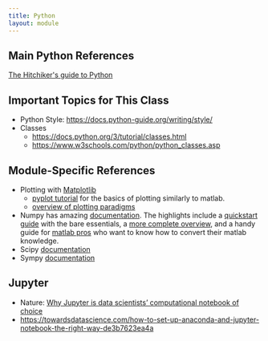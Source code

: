 ```yaml
---
title: Python
layout: module
---
```


## Main Python References

[The Hitchiker's guide to Python](https://docs.python-guide.org/#)


## Important Topics for This Class

* Python Style: <https://docs.python-guide.org/writing/style/>
* Classes
    * <https://docs.python.org/3/tutorial/classes.html>
    * <https://www.w3schools.com/python/python_classes.asp>

## Module-Specific References

* Plotting with [Matplotlib](https://matplotlib.org)
    * [pyplot tutorial](https://matplotlib.org/tutorials/introductory/pyplot.html#sphx-glr-tutorials-introductory-pyplot-py) for the basics of plotting similarly to matlab.
    * [overview of plotting paradigms](https://matplotlib.org/tutorials/introductory/usage.html#sphx-glr-tutorials-introductory-usage-py)
* Numpy has amazing [documentation](https://numpy.org/devdocs/user/index.html).  The highlights include a [quickstart guide](https://numpy.org/devdocs/user/quickstart.html) with the bare essentials, a [more complete overview](https://numpy.org/devdocs/user/basics.html), and a handy guide for [matlab pros](https://numpy.org/devdocs/user/numpy-for-matlab-users.html) who want to know how to convert their matlab knowledge.
* Scipy [documentation](https://docs.scipy.org/doc/scipy/reference/)
* Sympy [documentation](https://docs.sympy.org/latest/index.html)

## Jupyter

* Nature: [Why Jupyter is data scientists’ computational notebook of choice](https://www.nature.com/articles/d41586-018-07196-1)
* <https://towardsdatascience.com/how-to-set-up-anaconda-and-jupyter-notebook-the-right-way-de3b7623ea4a>

